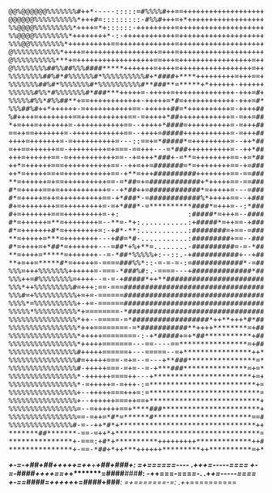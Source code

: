 <pre>
@@%@@@@@@%%%%%%%#++*-----:::::=#%%%%#++==+++++++++++++++++++++++++++++#%%%%%%%%@@@@@@@%%%%%%%#+**#######********###
@@@@@@%%%%%%%%%%*+++#=:::::::::-#%%#+++=+*++++++++++++++++++++++++++++#%%%%%%%%@@%@@@@@@@%%%%%%********************
%%@@@@%%%%%%%%%*++++=*+::::::-+++++++++=++++++++++++++++++++++++++++++#%%%%%%%%%%@@@@@@@@%%%%%%%*+*****************
%%@@@@%%%%%%%%*++++++++*-:-++++++++++++=++++++++++++++++++++++++++++++#%%%##%%%%%%@@@@%%%%%%%%%%%#+****************
%%%@@%%%%%%%%*++++++++++==+++++++++++++=++++++++++++++++++++++++++++++#%%%*=%%%%%%%%%@%%%%%%%%%%%%%=++******+++++++
@%%%%%%%%%%%*++++=+++++++++++++++++=+++=+++++++++++++++++++++++++++++++#%%*:*%%%%%%%%%%%%%%%%%%%%%%%*=+++++++++++++
@%%%%%%%%%%***+=++++++++++++++++++==+++=+++++++++++++++++=++++++=++++++++++==#%%%%%%%%%%%%%%%%%%%%%%%*-=+++++++++++
@%%%%%%%%##%%##%%%####*****+++++++=++++=+++++++++++++++++=+++++++=++++++++++++%%%%%%%%%%%%%%%%%%%%%%%%#==++++++++++
%%%%%%%%##%#*#%%%%%%#*%%%%%%%%%%#+*####+****+++++++++=+++==++++++=+++++++*****#%%%%%%%%%%%%%%%%%%%%%%%%#==+++++++++
%%%%%%%##%#*%%%%%%%#*%%%%%%%%%%#**###**=*****+*++++++-++++++++++++-++++*******+#%%%%%%%%%%%%%%%%%%%%%%%%#=+++++++++
%%%%%%#%%*#%%%%%%%#*###***+++++=-+++++=++++++++++++++-+++=#+++++++==++++++++++++%%%%%%%%%%%%%%%%%%%%%%%%%*=+=======
%%%%%#%%*#%%##**+==++++++++++++-+++++=*#=++++++++++++-+++=#*+++++++=++++++++++++*%%%%%%%%%%@@@@@@@%%%%%%%%+========
%%%##%#++*++++++-=+++++++++++==-++++++##=*++++++++++=-++++##+++++++-=++++++++++++*%%%%%%%%%@@@@@@@@@@%%%%%#========
%#++++=++++++++==+++++++++++==-=+++++*##++++++++++++=-=++=###++++++=-=+++++++++++++#%%%%%%@@@@@@@@@@@%%%%%%========
*+=+++=+++++++=-+++++++++++==--+++++*####=++++++++++=-=+++####++++++=+=+++++++++++++#%%%%%%%%%%%@@@@@%%%%%%+=======
==++==+++++++=-++++++++++++==--++++=#####+++++++++++=-=+++####*+++++==+=+++++++++++++*%%%%%%%%%%@@@@@%%%%%%+=======
++++=+++++++=-=++++++++++=---::==+=*#####*=+++++++++=--++*#####+=++++=+=-====-===++++++#%%%%%%%%%@%%%%%%%%%*=======
=++==++++++==-+++++++++=+===-==+++---=*###++++++++++=--++*######=-----==+-+++++++++++++=*%%%%%%%%%%%%%%%%%%#=======
+++=++++++==-=+++++++++++==--+=+++*###+-=**=++++++++==-+=*###*+=+=++++***+-+++++++++++++-+%%%%%%%%%%%%%%%%%#=======
++*=++++++===+++++++++++==--++=++=#######=*=++++++++==-+=###**###*=++++##*+=++++++++++++=-=#%%%%%%%%%%%%%%%%=======
++*=+++++==+=+++++++++++==-+**=+++##########++++++++==-==#########*=++=###*+=+++++++++++=--=*%%%%%%%%%%%%%%%+======
**=++++++=+==++++++++++==-=*##=+=############+*+++++==-==##########*-+=*###**=++++++++++=--++=#%%%%%%%%%%%%%+======
#*=+++++==+=+++++++++++=--+*##++=############*=+++++=---=###########*==+####*+=++++++++++=-++=-*%%%%%%%%%%%%*======
#*=+++++=++=++++++++++==-+*###*-=############%*+++++==--+########****+-=*####**=+++++++++=-==-===#%%%%%%%%%%*-=====
#+=++++++++==+++++++++=-=+*###*-=**********####*=+++=--:*############*+:+#####*+==+++++++=-==-====*%%%%%%%%%#-=====
#+=+++++++===+++++++++=-+:                :#####*=+++=--#######-.                  .=++++=--======++#%%%%%%%#=-====
#*=++++++=**=++++++++=--**=-*+:...........:+#####*=++==-+########+.............:**=:++++++---=====+++*%%%%%%#=--===
#*=+++++++#*=++++++++=:-+#*-**:...........:########=+==-=########+.............:*#+-++++++=--===-=++++=*%%%%%=-====
**=+++++=***=++++++++---+##=*#-...........:#########+==--########*::...........-##++-+++++=:-===-+++++==+#%%%+--=--
#*=++++=+*##*=+++++++---=##*+%+**=........-##########=-=-*#######%%%%#----.....+%%#*--++++=:-===-++++++++++%%*-==--
**=++++=*****=+++++++--=-*##*%%%%%+:--::.-+###########+--+########*+++=-===-..:#%%#*--=+++=--==-+###*+++==+==+-----
**+=++=*****#*=+++++=-====###%%*::-=-=-=-:=############*-=########=.:=======--*%%%#+==-=++=--===***##++++-=+-------
%%%=+++%%%%%%%++++++=-===-*###%#:.-====---+##############*########*=-==----=-.=%%##===--=++----=*####++++---=------
%%%++=#%%%%%%%%=++++--=-=-+#####*++**#############################################*====--=+--==+#####+++=----------
%%%*++%%%%%%%%%#=+++:==-===#######################################################+======-=----*####++++=----::----
%%%#=+%%%%%%%%%%+=+=-======####################################################*=*=======---:--###*=++++=----------
%%%%*=%%%%%%%%%%+-+=-======######################################################*========-----+==++++++=----------
%%%%%*%%%%%%%%%%*+========-*#####################################################+==-=====--:-=+++++++++=----------
%%%%%%%%%%%%%%%%*++--=====-=*##################*++**+++*#*######################*===-=-=====--++++++++++=----------
%%%%%%%%%%%%%%%%*+++========-=*###########**++++********=+#####################*=-===========-++++++++++=----------
%%%%%%%%%%%%%%%%*+++++========-:-+*#####+=+*##***********+#################*=-----==========--++++++++++=----------
%%%%%%%%%%%%%%%%*+++++=======---==----==****************=+###########*+----==----===========--++++++++++=----------
%%%%%%%%%%%%%%%%#+++++======+---=====--=+****************++*+++++++++=---===-----===========:-++++++++++=----------
%%%%%%%%%%%%%%%%#=+++++===-=+=--=---+**###****************=**********=*#%#*+=---===========---++++++++++=----------
%%%%%%%%%%%%%%%%#-+++++===-=+=--=-+***###***************=+=**********=*##%%%%+--==========----++++++++++=----------
%%%%%%%%%%%%%%%%*-++++++====++---+***********************+=+*********+-*#%%%%#-===========--=-++++++++++=----------
%%%%%%%%%%%%%%%%*-=+++++=-=+++-:=*************************+=+**********+=*%%%#=+=========---=-++++++++++=----------
%%%%%%%%%%%%%%%%+--+++++===+++=:=**************************=+**********#%%%%%*=+=========---=-=+++++++++=----------
%%%%%%%%%%%%%%%%+--++++++===++==+**************************+*######**%%%%%%%*:+==========--==-=++++++++++----------
%%%%%%%%%%%%%%%%=--=++++++==+****###***********************+#####**%%%%%%%%= -+=========-..:==-++++++++++----------
%%%%%%%%%%%%%%%%==-=++=*#*=******#***********************==##***%%%%%%%%%#: .+==========:     :++++++++++----------
%%%%%%%%%%%%%%%#-=--++*#*+********************************++#%%%%%%%%%%%*.  -+=========-.       :++++++++----------
*******##*******-==-=++*+**********************************=+####%%%%%%+.  .++========-:          :++++++----------
***************+-===:+#*+**********+++++++++*************++##*+#*+#%%%-    =+=========-.            -++++----------
***************+-==-*##+*++***++++++*********++**********=+*###*+#*+*:    :+=========-:             .=+++-------===
</pre>
***************+-=-+##+##++**+++=++************+********+##*+*###+**:     =+======----               .+++=-----====
***************+-=-*#*###++**++==+**************+*******=####**###**#:   -++===-====-.               .+*+=-----====
***************+-==#**###=****++++***************+*****+=*####*+###***:  =+=======-=:                .+*+==========
